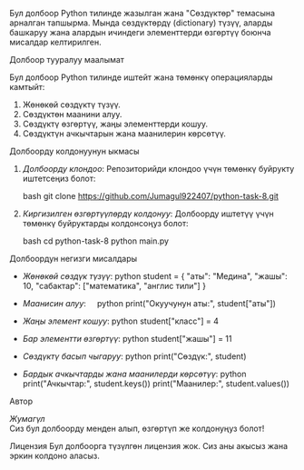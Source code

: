 Бул долбоор Python тилинде жазылган жана "Сөздүктөр" темасына арналган тапшырма. Мында сөздүктөрдү (dictionary) түзүү, аларды башкаруу жана алардын ичиндеги элементтерди өзгөртүү боюнча мисалдар келтирилген.

Долбоор тууралуу маалымат

Бул долбоор Python тилинде иштейт жана төмөнкү операцияларды камтыйт:

1. Жөнөкөй сөздүктү түзүү.
2. Сөздүктөн маанини алуу.
3. Сөздүктү өзгөртүү, жаңы элементтерди кошуу.
4. Сөздүктүн ачкычтарын жана маанилерин көрсөтүү.

Долбоорду колдонуунун ыкмасы

1. *Долбоорду клондоо*:
   Репозиторийди клондоо үчүн төмөнкү буйрукту иштетсеңиз болот:

   bash
   git clone https://github.com/Jumagul922407/python-task-8.git
   

2. *Киргизилген өзгөртүүлөрдү колдонуу*:
   Долбоорду иштетүү үчүн төмөнкү буйруктарды колдонсоңуз болот:

   bash
   cd python-task-8
   python main.py
   

Долбоордун негизги мисалдары

- *Жөнөкөй сөздүк түзүү*:
    python
    student = {
        "аты": "Медина",
        "жашы": 10,
        "сабактар": ["математика", "англис тили"]
    }
    

- *Маанисин алуу*:
    python
  print("Окуучунун аты:", student["аты"])
    

- *Жаңы элемент кошуу*:
    python
    student["класс"] = 4
    

- *Бар элементти өзгөртүү*:
    python
    student["жашы"] = 11
    

- *Сөздүктү басып чыгаруу*:
    python
    print("Сөздүк:", student)
    

- *Бардык ачкычтарды жана маанилерди көрсөтүү*:
    python
    print("Ачкычтар:", student.keys())
    print("Маанилер:", student.values())
    

Автор

*Жумагүл*  
Сиз бул долбоорду менден алып, өзгөртүп же колдонуңуз болот!

Лицензия
Бул долбоорга түзүлгөн лицензия жок. Сиз аны акысыз жана эркин колдоно аласыз.
